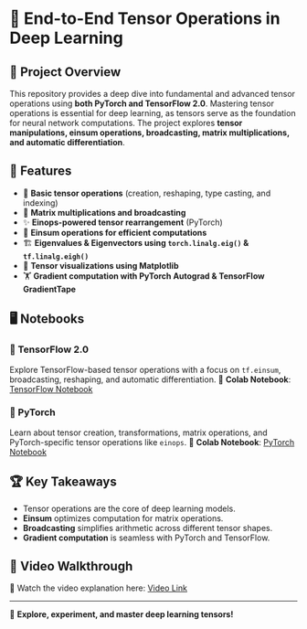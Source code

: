 # 📌 End-to-End Tensor Operations in Deep Learning

## 🚀 Project Overview
This repository provides a deep dive into fundamental and advanced tensor operations using **both PyTorch and TensorFlow 2.0**. Mastering tensor operations is essential for deep learning, as tensors serve as the foundation for neural network computations. The project explores **tensor manipulations, einsum operations, broadcasting, matrix multiplications, and automatic differentiation**.


## 📌 Features
- 📌 **Basic tensor operations** (creation, reshaping, type casting, and indexing)
- 🔄 **Matrix multiplications and broadcasting**
- ✨ **Einops-powered tensor rearrangement** (PyTorch)
- 🧩 **Einsum operations for efficient computations**
- 🏗️ **Eigenvalues & Eigenvectors using `torch.linalg.eig()` & `tf.linalg.eigh()`**
- 🎨 **Tensor visualizations using Matplotlib**
- 🏋️ **Gradient computation with PyTorch Autograd & TensorFlow GradientTape**

## 🖥️ Notebooks
### 📌 TensorFlow 2.0
Explore TensorFlow-based tensor operations with a focus on `tf.einsum`, broadcasting, reshaping, and automatic differentiation.
📌 **Colab Notebook**: [TensorFlow Notebook](https://colab.research.google.com/drive/1cMXQrLLL3LUkPx-9aLsEVyuc_-C4W-IU?usp=sharing)

### 📌 PyTorch
Learn about tensor creation, transformations, matrix operations, and PyTorch-specific tensor operations like `einops`.
📌 **Colab Notebook**: [PyTorch Notebook](https://colab.research.google.com/drive/1As_pD71acXdz3X-OVQPhJT-G5wmZ1t9f?usp=sharing)


## 🏆 Key Takeaways
- Tensor operations are the core of deep learning models.
- **Einsum** optimizes computation for matrix operations.
- **Broadcasting** simplifies arithmetic across different tensor shapes.
- **Gradient computation** is seamless with PyTorch and TensorFlow.

## 🎥 Video Walkthrough
📌 Watch the video explanation here: [Video Link](https://youtu.be/7Iiv7WyhslY)

---
🚀 **Explore, experiment, and master deep learning tensors!**

